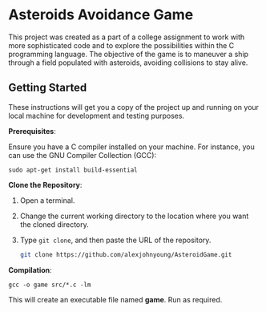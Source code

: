 # Asteroids Avoidance Game

This project was created as a part of a college assignment to work with more sophisticated code and to explore the possibilities within the C programming language. The objective of the game is to maneuver a ship through a field populated with asteroids, avoiding collisions to stay alive.

## Getting Started

These instructions will get you a copy of the project up and running on your local machine for development and testing purposes.

**Prerequisites**:

Ensure you have a C compiler installed on your machine. For instance, you can use the GNU Compiler Collection (GCC):

    sudo apt-get install build-essential

**Clone the Repository**:

1. Open a terminal.
2. Change the current working directory to the location where you want the cloned directory.
3. Type `git clone`, and then paste the URL of the repository.
   
    ```bash
    git clone https://github.com/alexjohnyoung/AsteroidGame.git

**Compilation**:

    gcc -o game src/*.c -lm

This will create an executable file named **game**. Run as required.
